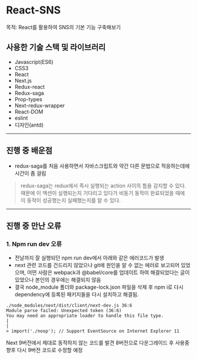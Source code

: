 # React-SNS

목적: React를 활용하여 SNS의 기본 기능 구축해보기

## 사용한 기술 스택 및 라이브러리

- Javascript(ES6)
- CSS3
- React
- Next.js
- Redux-react
- Redux-saga
- Prop-types
- Next-redux-wrapper
- React-DOM
- eslint
- 디자인(antd)

------

## 진행 중 배운점
- redux-saga를 처음 사용하면서 자바스크립트와 약간 다른 문법으로 적응하는데에 시간이 좀 걸림
> redux-saga는 redux에서 즉시 실행되는 action 사이의 틈을 감지할 수 있다. 때문에 이 액션이 실행되는지 기다리고 있다가 비동기 동작이 완료되었을 때에 이 동작이 성공했는지 실패했는지를 알 수 있다. 
------


## 진행 중 만난 오류

### 1. Npm run dev 오류

- 전날까지 잘 실행되던 npm run dev에서 아래와 같은 에러코드가 발생
- next 관련 코드를 건드리지 않았으나 git에 원인을 알 수 없는 에러로 보고되어 있었으며, 어떤 사람은 webpack과 @babel/core를 업데이트 하여 해결되었다는 글이 있었으나 본인의 경우에는 해결되지 않음
- 결국 node_module 폴더와 package-lock.json 파일을 삭제 후 npm i로 다시 dependency에 등록된 패키지들을 다시 설치하고 해결됨.

```
./node_modules/next/dist/client/next-dev.js 36:6
Module parse failed: Unexpected token (36:6)
You may need an appropriate loader to handle this file type.
| 
| 
> import('./noop'); // Support EventSource on Internet Explorer 11
```

Next 9버전에서 제대로 동작하지 않는 코드를 발견 8버전으로 다운그레이드 후 사용중
향후 다시 9버전 코드로 수정할 예정